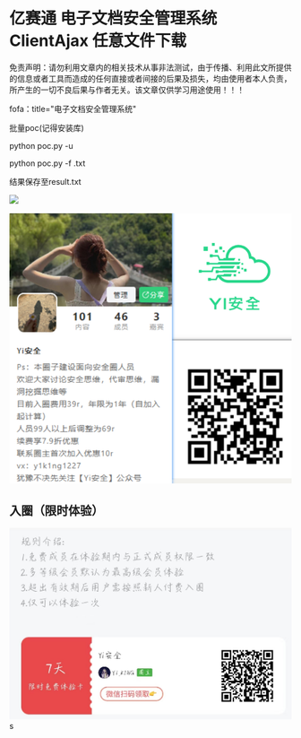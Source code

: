 # 亿赛通 电子文档安全管理系统 ClientAjax 任意文件下载

免责声明：请勿利用文章内的相关技术从事非法测试，由于传播、利用此文所提供的信息或者工具而造成的任何直接或者间接的后果及损失，均由使用者本人负责，所产生的一切不良后果与作者无关。该文章仅供学习用途使用！！！

 fofa：title="电子文档安全管理系统"

批量poc(记得安装库)

python poc.py -u 

python poc.py -f  .txt

结果保存至result.txt

![](assets/Snipaste_2024-02-07_19-04-37.png)

![image-20240202203022822](assets/image-20240202203022822.png)

## 入圈（限时体验）



![image-20240121123620660](assets/image-20240121123620660.png)s


